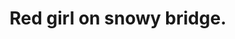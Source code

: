 ---
layout: post
title:  "Red girl on snowy bridge."
image: assets/images/18-01-25-21-12-57-697_deco.jpg
image-small: true
tags:
 - Gallery
---